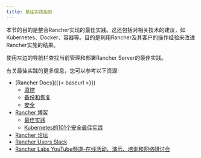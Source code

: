 ```yaml
---
title: 最佳实践指南
---
```


本节的目的是整合Rancher实现的最佳实践。这还包括对相关技术的建议，如Kubernetes、Docker、容器等。目的是利用Rancher及其客户的操作经验来改进Rancher实施的结果。

使用左边的导航栏查找当前管理和部署Rancher Server的最佳实践。

有关最佳实践的更多信息，您可以参考以下资源:

- [Rancher Docs]({{< baseurl >}})
  - [监控](/docs/cluster-admin/tools/monitoring/)
  - [备份和恢复](/docs/backups/)
  - [安全](/docs/security/)
- [Rancher 博客](https://rancher.com/blog/)
  - [最佳实践](https://rancher.com/tags/best-practices/)
  - [Kubernetes的101个安全最佳实践](https://rancher.com/blog/2019/2019-01-17-101-more-kubernetes-security-best-practices/)
- [Rancher 论坛](https://forums.rancher.com/)
- [Rancher Users Slack](https://slack.rancher.io/)
- [Rancher Labs YouTube频道-在线活动、演示、培训和网络研讨会](https://www.youtube.com/channel/UCh5Xtp82q8wjijP8npkVTBA/featured)
